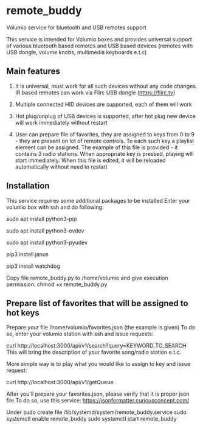 # remote_buddy
Volumio service for bluetooth and USB remotes support

This service is intended for Volumio boxes and provides universal support
 of various bluetooth based remotes and USB based devices
(remotes with USB dongle, volume knobs, multimedia keyboards e.t.c)

## Main features

1. It is universal, must work for all such devices without any code changes.
   IR based remotes can work via Flirc USB dongle (https://flirc.tv)  

2. Multiple connected HID devices are supported, each of them will work

3. Hot plug/unplug of USB devices is supported, after hot plug new device
   will work immediately without restart

4. User can prepare file of favorites, they are assigned to  keys
   from 0 to 9 - they are present on lot of remote controls. To each such
   key a playlist element can be assigned. The example of this file is
   provided - it contains 3 radio stations. When appropriate key is pressed,
   playing will start immediately. When this file is edited, it will be
   reloaded automatically without need to restart

## Installation

This service requires some additional packages to be installed
Enter your volumio box with ssh and do following:

sudo apt install python3-pip

sudo apt install python3-evdev

sudo apt install python3-pyudev

pip3 install janus

pip3 install watchdog

Copy file remote_buddy.py  to /home/volumio and give execution permission:
 chmod +x remote_buddy.py

## Prepare list of favorites that will be assigned to hot keys

Prepare your file /home/volumio/favorites.json (the example is given)
To do so, enter your volumio station with ssh and issue requests:

curl http://localhost:3000/api/v1/search?query=KEYWORD_TO_SEARCH
This will bring the description of your favorite song/radio station e.t.c.

More simple way is to play what you would like to assign to key and issue
request:

curl http://localhost:3000/api/v1/getQueue

After you'll prepare your favorites.json, please verify that it is proper
 json file To do so, use this service: 
https://jsonformatter.curiousconcept.com/

Under sudo create file /lib/systemd/system/remote_buddy.service
sudo systemctl enable remote_buddy
sudo systemctl start remote_buddy



